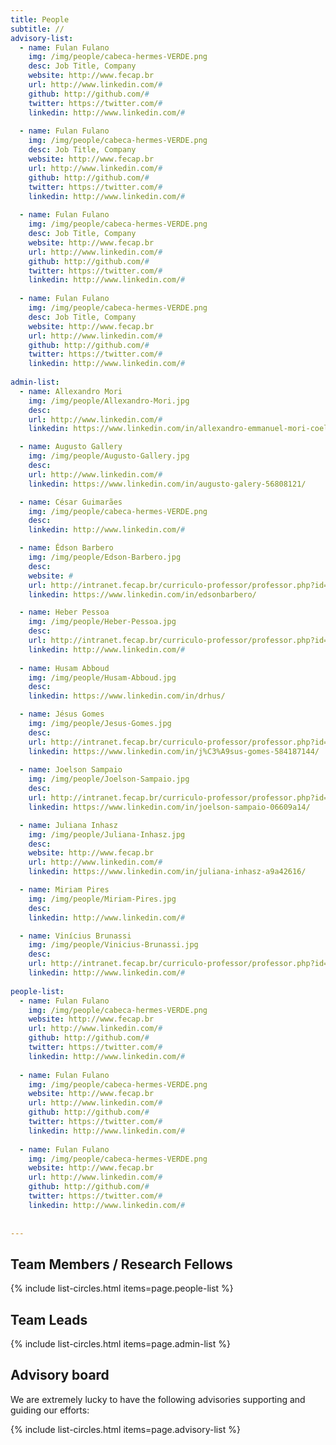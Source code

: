 ```yaml
---
title: People
subtitle: //
advisory-list:
  - name: Fulan Fulano
    img: /img/people/cabeca-hermes-VERDE.png
    desc: Job Title, Company    
    website: http://www.fecap.br
    url: http://www.linkedin.com/#
    github: http://github.com/#	
    twitter: https://twitter.com/#
    linkedin: http://www.linkedin.com/#
    
  - name: Fulan Fulano
    img: /img/people/cabeca-hermes-VERDE.png
    desc: Job Title, Company    
    website: http://www.fecap.br
    url: http://www.linkedin.com/#
    github: http://github.com/#	
    twitter: https://twitter.com/#
    linkedin: http://www.linkedin.com/#
    
  - name: Fulan Fulano
    img: /img/people/cabeca-hermes-VERDE.png
    desc: Job Title, Company    
    website: http://www.fecap.br
    url: http://www.linkedin.com/#
    github: http://github.com/#	
    twitter: https://twitter.com/#
    linkedin: http://www.linkedin.com/#
    
  - name: Fulan Fulano
    img: /img/people/cabeca-hermes-VERDE.png
    desc: Job Title, Company    
    website: http://www.fecap.br
    url: http://www.linkedin.com/#
    github: http://github.com/#	
    twitter: https://twitter.com/#
    linkedin: http://www.linkedin.com/#
    
admin-list:
  - name: Allexandro Mori
    img: /img/people/Allexandro-Mori.jpg
    desc:	
    url: http://www.linkedin.com/#
    linkedin: https://www.linkedin.com/in/allexandro-emmanuel-mori-coelho-bb317813	

  - name: Augusto Gallery
    img: /img/people/Augusto-Gallery.jpg
    desc:	
    url: http://www.linkedin.com/#
    linkedin: https://www.linkedin.com/in/augusto-galery-56808121/ 

  - name: César Guimarães
    img: /img/people/cabeca-hermes-VERDE.png
    desc: 
    linkedin: http://www.linkedin.com/#

  - name: Édson Barbero
    img: /img/people/Edson-Barbero.jpg
    desc: 
    website: #
    url: http://intranet.fecap.br/curriculo-professor/professor.php?id=2923
    linkedin: https://www.linkedin.com/in/edsonbarbero/

  - name: Heber Pessoa
    img: /img/people/Heber-Pessoa.jpg
    desc:  
    url: http://intranet.fecap.br/curriculo-professor/professor.php?id=2009
    linkedin: http://www.linkedin.com/#
    
  - name: Husam Abboud
    img: /img/people/Husam-Abboud.jpg
    desc:  
    linkedin: https://www.linkedin.com/in/drhus/  

  - name: Jésus Gomes
    img: /img/people/Jesus-Gomes.jpg
    desc:  
    url: http://intranet.fecap.br/curriculo-professor/professor.php?id=1786
    linkedin: https://www.linkedin.com/in/j%C3%A9sus-gomes-584187144/
    
  - name: Joelson Sampaio
    img: /img/people/Joelson-Sampaio.jpg
    desc: 
    url: http://intranet.fecap.br/curriculo-professor/professor.php?id=3854
    linkedin: https://www.linkedin.com/in/joelson-sampaio-06609a14/ 	

  - name: Juliana Inhasz
    img: /img/people/Juliana-Inhasz.jpg
    desc:  
    website: http://www.fecap.br
    url: http://www.linkedin.com/#
    linkedin: https://www.linkedin.com/in/juliana-inhasz-a9a42616/

  - name: Miriam Pires
    img: /img/people/Miriam-Pires.jpg
    desc: 
    linkedin: http://www.linkedin.com/#  

  - name: Vinícius Brunassi
    img: /img/people/Vinicius-Brunassi.jpg
    desc: 
    url: http://intranet.fecap.br/curriculo-professor/professor.php?id=4449
    linkedin: http://www.linkedin.com/#  	
    
people-list:
  - name: Fulan Fulano
    img: /img/people/cabeca-hermes-VERDE.png
    website: http://www.fecap.br
    url: http://www.linkedin.com/#
    github: http://github.com/#	
    twitter: https://twitter.com/#
    linkedin: http://www.linkedin.com/#    
    
  - name: Fulan Fulano
    img: /img/people/cabeca-hermes-VERDE.png
    website: http://www.fecap.br
    url: http://www.linkedin.com/#
    github: http://github.com/#	
    twitter: https://twitter.com/#
    linkedin: http://www.linkedin.com/#
    
  - name: Fulan Fulano
    img: /img/people/cabeca-hermes-VERDE.png
    website: http://www.fecap.br
    url: http://www.linkedin.com/#
    github: http://github.com/#	
    twitter: https://twitter.com/#
    linkedin: http://www.linkedin.com/#
    
 
---
```



## Team Members / Research Fellows

{% include list-circles.html items=page.people-list %}



## Team Leads

{% include list-circles.html items=page.admin-list %}


## Advisory board

We are extremely lucky to have the following advisories supporting and guiding our efforts:

{% include list-circles.html items=page.advisory-list %}


